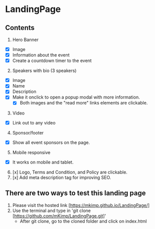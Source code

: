 # LandingPage
## Contents

1. Hero Banner
  - [x] Image
  - [x] Information about the event
  - [x] Create a countdown timer to the event
2. Speakers with bio (3 speakers)
  - [x] Image
  - [x] Name
  - [x] Description
  - [x] Make it onclick to open a popup modal with more information.
    - [x] Both images and the "read more" links elements are clickable. 
3. Video
  - [x] Link out to any video
4. Sponsor/footer
  - [x] Show all event sponsors on the page. 
5. Mobile responsive
  - [x] It works on mobile and tablet.
6. [x] Logo, Terms and Condition, and Policy are clickable.
7. [x] Add meta description tag for improving SEO.

## There are two ways to test this landing page
1. Please visit the hosted link [https://mkimp.github.io/LandingPage/]
2. Use the terminal and type in 'git clone [https://github.com/mKimp/LandingPage.git]'
      - After git clone, go to the cloned folder and click on index.html
